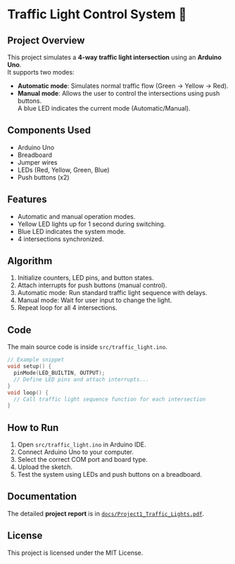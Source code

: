 # Traffic Light Control System 🚦

## Project Overview
This project simulates a **4-way traffic light intersection** using an **Arduino Uno**.  
It supports two modes:
- **Automatic mode**: Simulates normal traffic flow (Green → Yellow → Red).
- **Manual mode**: Allows the user to control the intersections using push buttons.  
  A blue LED indicates the current mode (Automatic/Manual).

## Components Used
- Arduino Uno
- Breadboard
- Jumper wires
- LEDs (Red, Yellow, Green, Blue)
- Push buttons (x2)

## Features
- Automatic and manual operation modes.
- Yellow LED lights up for 1 second during switching.
- Blue LED indicates the system mode.
- 4 intersections synchronized.

## Algorithm
1. Initialize counters, LED pins, and button states.  
2. Attach interrupts for push buttons (manual control).  
3. Automatic mode: Run standard traffic light sequence with delays.  
4. Manual mode: Wait for user input to change the light.  
5. Repeat loop for all 4 intersections.

## Code
The main source code is inside `src/traffic_light.ino`.

```cpp
// Example snippet
void setup() {
  pinMode(LED_BUILTIN, OUTPUT);
  // Define LED pins and attach interrupts...
}
void loop() {
  // Call traffic light sequence function for each intersection
}
```

## How to Run
1. Open `src/traffic_light.ino` in Arduino IDE.  
2. Connect Arduino Uno to your computer.  
3. Select the correct COM port and board type.  
4. Upload the sketch.  
5. Test the system using LEDs and push buttons on a breadboard.

## Documentation
The detailed **project report** is in [`docs/Project1_Traffic_Lights.pdf`](docs/Project1_Traffic_Lights.pdf).

## License
This project is licensed under the MIT License.

